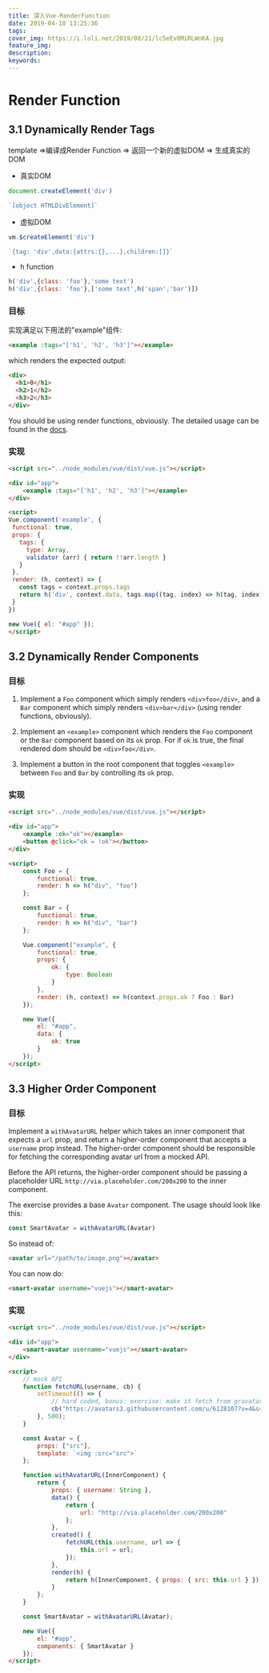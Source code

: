```yaml
---
title: 深入Vue-RenderFunction
date: 2019-04-10 13:25:36
tags:
cover_img: https://i.loli.net/2019/08/21/lc5eEv8MiRLWnKA.jpg
feature_img:
description:
keywords:
---
```


# Render Function

## 3.1 Dynamically Render Tags

template =>编译成Render Function => 返回一个新的虚拟DOM => 生成真实的DOM

- 真实DOM
  
```js
document.createElement('div')

`[object HTMLDivElement]`
```

- 虚拟DOM
  
```js
vm.$createElement('div')

`{tag: 'div',data:{attrs:{},...},children:[]}`
```

- h function
  
```js
h('div',{class: 'foo'},'some text')
h('div',{class: 'foo'},['some text',h('span','bar')])
```

### 目标

实现满足以下用法的"example"组件:

``` html
<example :tags="['h1', 'h2', 'h3']"></example>
```

which renders the expected output:

``` html
<div>
  <h1>0</h1>
  <h2>1</h2>
  <h3>2</h3>
</div>
```

You should be using render functions, obviously. The detailed usage can be found in the [docs](https://vuejs.org/v2/guide/render-function.html#createElement-Arguments).

### 实现 

```html
<script src="../node_modules/vue/dist/vue.js"></script>

<div id="app">
	<example :tags="['h1', 'h2', 'h3']"></example>
</div>

<script>
Vue.component('example', {
 functional: true,
 props: {
   tags: {
     type: Array,
     validator (arr) { return !!arr.length }
   }
 },
 render: (h, context) => {
   const tags = context.props.tags
   return h('div', context.data, tags.map((tag, index) => h(tag, index)))
 }
})

new Vue({ el: "#app" });
</script>
```

## 3.2 Dynamically Render Components

### 目标

1. Implement a `Foo` component which simply renders `<div>foo</div>`, and a `Bar` component which simply renders `<div>bar</div>` (using render functions, obviously).

2. Implement an `<example>` component which renders the `Foo` component or the `Bar` component based on its `ok` prop. For <example> if `ok` is true, the final rendered dom should be `<div>foo</div>`.

3. Implement a button in the root component that toggles `<example>` between `Foo` and `Bar` by controlling its `ok` prop.

### 实现 

```html
<script src="../node_modules/vue/dist/vue.js"></script>

<div id="app">
	<example :ok="ok"></example>
	<button @click="ok = !ok"></button>
</div>

<script>
	const Foo = {
		functional: true,
		render: h => h("div", "foo")
	};

	const Bar = {
		functional: true,
		render: h => h("div", "bar")
	};

	Vue.component("example", {
		functional: true,
		props: {
			ok: {
				type: Boolean
			}
		},
		render: (h, context) => h(context.props.ok ? Foo : Bar)
	});

	new Vue({
		el: "#app",
		data: {
			ok: true
		}
	});
</script>
```

## 3.3 Higher Order Component

### 目标

Implement a `withAvatarURL` helper which takes an inner component that expects a `url` prop, and return a higher-order component that accepts a `username` prop instead. The higher-order component should be responsible for fetching the corresponding avatar url from a mocked API.

Before the API returns, the higher-order component should be passing a placeholder URL `http://via.placeholder.com/200x200` to the inner component.

The exercise provides a base `Avatar` component. The usage should look like this:

``` js
const SmartAvatar = withAvatarURL(Avatar)
```

So instead of:

``` html
<avatar url="/path/to/image.png"></avatar>
```

You can now do:

``` html
<smart-avatar username="vuejs"></smart-avatar>
```

### 实现

```html
<script src="../node_modules/vue/dist/vue.js"></script>

<div id="app">
	<smart-avatar username="vuejs"></smart-avatar>
</div>

<script>
	// mock API
	function fetchURL(username, cb) {
		setTimeout(() => {
			// hard coded, bonus: exercise: make it fetch from gravatar!
			cb("https://avatars3.githubusercontent.com/u/6128107?v=4&s=200");
		}, 500);
	}

	const Avatar = {
		props: ["src"],
		template: `<img :src="src">`
	};

	function withAvatarURL(InnerComponent) {
		return {
			props: { username: String },
			data() {
				return {
					url: "http://via.placeholder.com/200x200"
				};
			},
			created() {
				fetchURL(this.username, url => {
					this.url = url;
				});
			},
			render(h) {
				return h(InnerComponent, { props: { src: this.url } });
			}
		};
	}

	const SmartAvatar = withAvatarURL(Avatar);

	new Vue({
		el: "#app",
		components: { SmartAvatar }
	});
</script>

```